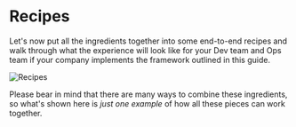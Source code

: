 # Recipes

Let's now put all the ingredients together into some end-to-end recipes and walk through what the experience will look
like for your Dev team and Ops team if your company implements the framework outlined in this guide.

![Recipes](/img/guides/production-framework/recipes.jpg)

Please bear in mind that there are many ways to combine these ingredients, so what's shown here is _just one example_ of
how all these pieces can work together.


<!-- ##DOCS-SOURCER-START
{
  "sourcePlugin": "local-copier",
  "hash": "cc18e09055167ce9e85d6ce57d2a82b7"
}
##DOCS-SOURCER-END -->
